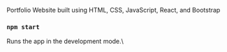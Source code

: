 Portfolio Website built using HTML, CSS, JavaScript, React, and Bootstrap
### `npm start`

Runs the app in the development mode.\